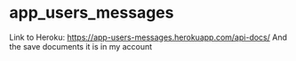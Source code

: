 # app_users_messages
Link to Heroku: https://app-users-messages.herokuapp.com/api-docs/
And the save documents it is in my account
